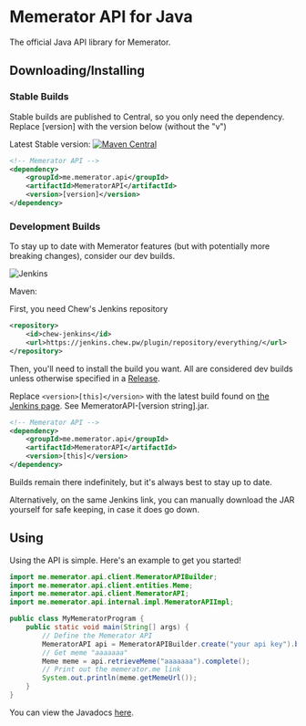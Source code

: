 # Memerator API for Java

The official Java API library for Memerator.

## Downloading/Installing

### Stable Builds

Stable builds are published to Central, so you only need the dependency.
Replace [version] with the version below (without the "v")

Latest Stable version: [![Maven Central](https://img.shields.io/maven-central/v/me.memerator.api/MemeratorAPI)]()

```xml
<!-- Memerator API -->
<dependency>
    <groupId>me.memerator.api</groupId>
    <artifactId>MemeratorAPI</artifactId>
    <version>[version]</version>
</dependency>
```

### Development Builds

To stay up to date with Memerator features (but with potentially more breaking changes), consider our dev builds.

![Jenkins](https://img.shields.io/jenkins/build?jobUrl=https%3A%2F%2Fjenkins.chew.pw%2Fjob%2Fmemerator-sdk-java%2F)

Maven:

First, you need Chew's Jenkins repository
```xml
<repository>
    <id>chew-jenkins</id>
    <url>https://jenkins.chew.pw/plugin/repository/everything/</url>
</repository>
```
Then, you'll need to install the build you want. All are considered dev builds unless otherwise specified in a [Release](https://github.com/Memerator/memerator-sdk-java/releases).

Replace `<version>[this]</version>` with the latest build found on [the Jenkins page](https://jenkins.chew.pw/job/memerator-sdk-java/lastSuccessfulBuild/). See MemeratorAPI-[version string].jar.
```xml
<!-- Memerator API -->
<dependency>
    <groupId>me.memerator.api</groupId>
    <artifactId>MemeratorAPI</artifactId>
    <version>[this]</version>
</dependency>
```

Builds remain there indefinitely, but it's always best to stay up to date.

Alternatively, on the same Jenkins link, you can manually download the JAR yourself for safe keeping, in case it does go down.

## Using

Using the API is simple. Here's an example to get you started!

```java
import me.memerator.api.client.MemeratorAPIBuilder;
import me.memerator.api.client.entities.Meme;
import me.memerator.api.client.MemeratorAPI;
import me.memerator.api.internal.impl.MemeratorAPIImpl;

public class MyMemeratorProgram {
    public static void main(String[] args) {
        // Define the Memerator API
        MemeratorAPI api = MemeratorAPIBuilder.create("your api key").build();
        // Get meme "aaaaaaa"
        Meme meme = api.retrieveMeme("aaaaaaa").complete();
        // Print out the memerator.me link
        System.out.println(meme.getMemeUrl());
    }
}
```

You can view the Javadocs [here](https://jenkins.chew.pw/job/memerator-sdk-java/javadoc/overview-summary.html).
